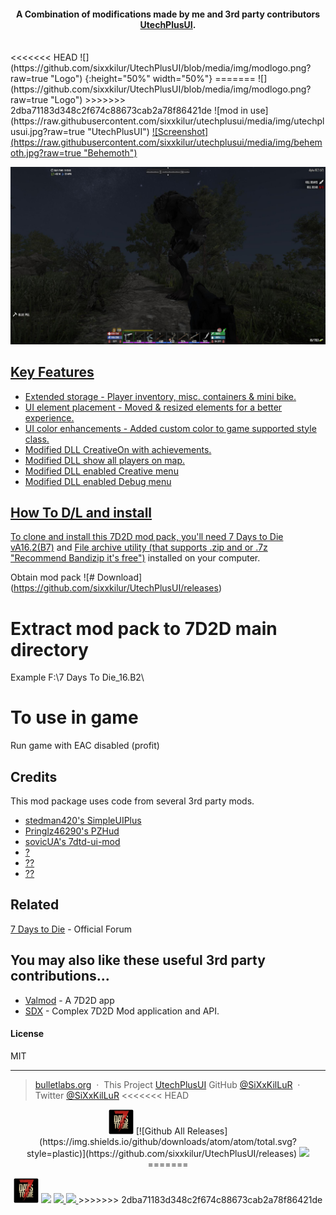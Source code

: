 
<h4 align="center">A Combination of modifications made by me and 3rd party contributors<a href="http://www.bulletlabs.org/7d2d" target="_blank"> UtechPlusUI</a>.</h4>
<br>
<<<<<<< HEAD
![](https://github.com/sixxkilur/UtechPlusUI/blob/media/img/modlogo.png?raw=true "Logo") {:height="50%" width="50%"}
=======
![](https://github.com/sixxkilur/UtechPlusUI/blob/media/img/modlogo.png?raw=true "Logo")
>>>>>>> 2dba71183d348c2f674c88673cab2a78f86421de
![mod in use](https://raw.githubusercontent.com/sixxkilur/utechplusui/media/img/utechplusui.jpg?raw=true "UtechPlusUI") <a href="https://utechplusui">
![Screenshot](https://raw.githubusercontent.com/sixxkilur/utechplusui/media/img/behemoth.jpg?raw=true "Behemoth")

![screenshot](https://raw.githubusercontent.com/sixxkilur/utechplusui/media/img/behemoth.jpg?raw=true )

## Key Features

* Extended storage - Player inventory, misc. containers & mini bike.
* UI element placement - Moved & resized elements for a better experience.
* UI color enhancements - Added custom color to game supported style class.
* Modified DLL CreativeOn with achievements.
* Modified DLL show all players on map.
* Modified DLL enabled Creative menu
* Modified DLL enabled Debug menu

## How To D/L and install

To clone and install this 7D2D mod pack, you'll need [7 Days to Die vA16.2(B7)](http://store.steampowered.com/app/251570/7_Days_to_Die/) and [File archive utility (that supports .zip and or .7z "Recommend Bandizip it's free")](https://www.bandisoft.com/bandizip/) installed on your computer.

Obtain mod pack
![# Download] (https://github.com/sixxkilur/UtechPlusUI/releases)

# Extract mod pack to 7D2D main directory
Example F:\7 Days To Die_16.B2\

# To use in game
Run game with EAC disabled (profit)

## Credits

This mod package uses code from several 3rd party mods.

- [stedman420's SimpleUIPlus](https://7daystodie.com/forums/showthread.php?67506-Simple-UI-Plus/)
- [Pringlz46290's PZHud](http://www.nexusmods.com/7daystodie/mods/77/?)
- [sovicUA's 7dtd-ui-mod](https://github.com/sovicUA/7dtd-ui-mod)
- [?](http:///)
- [??](https:///)
- [??](https:///)

## Related

[7 Days to Die](https://7daystodie.com/forums/forumdisplay.php?7-7-Days-to-Die-PC) - Official Forum

## You may also like these useful 3rd party contributions...

- [Valmod](https://) - A 7D2D app
- [SDX](https://7daystodie.com/forums/forumdisplay.php?82-SDX-Tool) - Complex 7D2D Mod application and API.

#### License

MIT

---

> [bulletlabs.org](https://www.bulletlabs.org) &nbsp;&middot;&nbsp;
> This Project [UtechPlusUI](https://sixxkilur.github.io/UtechPlusUI/)
> GitHub [@SiXxKilLuR](https://github.com/sixxkilur) &nbsp;&middot;&nbsp;
> Twitter [@SiXxKilLuR](https://twitter.com/SiXxKilLuR)
<<<<<<< HEAD

<p align="center">
<img src="https://raw.githubusercontent.com/sixxkilur/utechplusui/media/img/7d2d.png" alt="game logo">
[![Github All Releases](https://img.shields.io/github/downloads/atom/atom/total.svg?style=plastic)](https://github.com/sixxkilur/UtechPlusUI/releases)
<a href="https://www.paypal.me/sixxkillur"><img src="https://img.shields.io/badge/Donate-PayPal-green.svg"></a>
=======
<p align="center">
<img src="https://raw.githubusercontent.com/sixxkilur/utechplusui/media/img/7d2d.png" alt="game logo">
  </a>
  <a href="https://gitter.im/"><img src="https://badges.gitter.im/"></a>
  <a href="https://saythanks.io/"> <img src="https://img.shields.io/badge/SayThanks.io-">
  </a>
  <a href="https://www.paypal.me/"><img src="https://img.shields.io/badge/$-donate-&amp;style=flat">
  </a>
>>>>>>> 2dba71183d348c2f674c88673cab2a78f86421de
</p>
